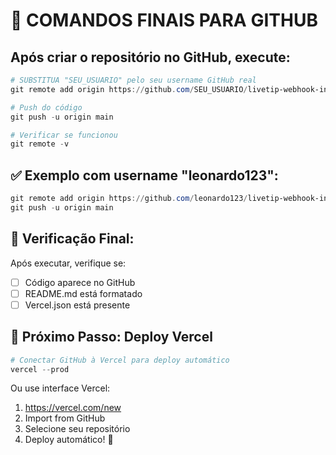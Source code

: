 # 🚀 COMANDOS FINAIS PARA GITHUB

## Após criar o repositório no GitHub, execute:

```powershell
# SUBSTITUA "SEU_USUARIO" pelo seu username GitHub real
git remote add origin https://github.com/SEU_USUARIO/livetip-webhook-integration.git

# Push do código
git push -u origin main

# Verificar se funcionou
git remote -v
```

## ✅ Exemplo com username "leonardo123":
```powershell
git remote add origin https://github.com/leonardo123/livetip-webhook-integration.git
git push -u origin main
```

## 🎯 Verificação Final:
Após executar, verifique se:
- [ ] Código aparece no GitHub
- [ ] README.md está formatado
- [ ] Vercel.json está presente

## 🚀 Próximo Passo: Deploy Vercel
```powershell
# Conectar GitHub à Vercel para deploy automático
vercel --prod
```

Ou use interface Vercel:
1. https://vercel.com/new
2. Import from GitHub
3. Selecione seu repositório
4. Deploy automático! 🎉
